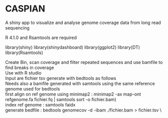 # CASPIAN
A shiny app to visualize and analyse genome coverage data from long read sequencing

R 4.1.0 and Rsamtools are required

library(shiny)
library(shinydashboard)
library(ggplot2)
library(DT)
library(Rsamtools)

Create Bin, scan coverage and filter repeated sequences and use bamfile to find breaks in coverage \
Use with R studio \
Input are fichier tsv generate with bedtools as follows \
Needs also a bamfile generated with samtools using the same reference genome used for bedtools \
first align on ref genome using minimap2 : minimap2 -ax map-ont refgenome.fa fichier.fq | samtools sort -o  fichier.bam) \
index ref genome : samtools faidx \
generate bedfile : bedtools genomecov -d -ibam ./fichier.bam > fichier.tsv \
